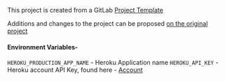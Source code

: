 This project is created from a GitLab [Project Template](https://docs.gitlab.com/ce/gitlab-basics/create-project.html)

Additions and changes to the project can be proposed [on the original project](https://gitlab.com/gitlab-org/project-templates/express)

#### Environment Variables-
```HEROKU_PRODUCTION_APP_NAME``` - Heroku Application name
```HEROKU_API_KEY``` - Heroku account API Key, found here - [Account](https://dashboard.heroku.com/account)